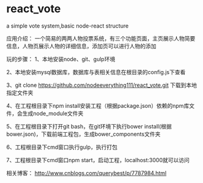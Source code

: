 # react_vote
a simple vote system,basic node-react structure

应用介绍：
一个简易的两两人物投票系统，有三个功能页面，主页展示人物简要信息，人物页展示人物的详细信息，添加页可以进行人物的添加

玩的步骤：
1、本地安装node、git、gulp环境

2、本地安装mysql数据库，数据库与表相关信息在根目录的config.js下查看

3、git clone https://github.com/nodeeverything111/react_vote.git 下载到本地指定文件夹

4、在工程根目录下npm install安装工程（根据package.json）依赖的npm库文件，会生成node_module文件夹

5、在工程根目录下打开git bash，在git环境下执行bower install(根据bower.json)，下载前端工程包，生成bower_components文件夹

6、工程根目录下cmd窗口执行gulp，执行打包

7、工程根目录下cmd窗口npm start，启动工程，localhost:3000就可以访问


相关博客：
http://www.cnblogs.com/querybest/p/7787984.html
